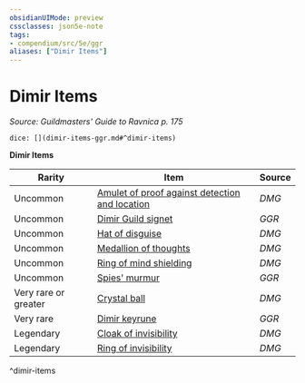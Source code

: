 ```yaml
---
obsidianUIMode: preview
cssclasses: json5e-note
tags:
- compendium/src/5e/ggr
aliases: ["Dimir Items"]
---
```

# Dimir Items
*Source: Guildmasters' Guide to Ravnica p. 175* 

`dice: [](dimir-items-ggr.md#^dimir-items)`

**Dimir Items**

| Rarity | Item | Source |
|--------|------|--------|
| Uncommon | [Amulet of proof against detection and location](/3-Mechanics/CLI/items/amulet-of-proof-against-detection-and-location.md) | *DMG* |
| Uncommon | [Dimir Guild signet](/3-Mechanics/CLI/items/dimir-guild-signet-ggr.md) | *GGR* |
| Uncommon | [Hat of disguise](/3-Mechanics/CLI/items/hat-of-disguise.md) | *DMG* |
| Uncommon | [Medallion of thoughts](/3-Mechanics/CLI/items/medallion-of-thoughts.md) | *DMG* |
| Uncommon | [Ring of mind shielding](/3-Mechanics/CLI/items/ring-of-mind-shielding.md) | *DMG* |
| Uncommon | [Spies' murmur](/3-Mechanics/CLI/items/spies-murmur-ggr.md) | *GGR* |
| Very rare or greater | [Crystal ball](/3-Mechanics/CLI/items/crystal-ball.md) | *DMG* |
| Very rare | [Dimir keyrune](/3-Mechanics/CLI/items/dimir-keyrune-ggr.md) | *GGR* |
| Legendary | [Cloak of invisibility](/3-Mechanics/CLI/items/cloak-of-invisibility.md) | *DMG* |
| Legendary | [Ring of invisibility](/3-Mechanics/CLI/items/ring-of-invisibility.md) | *DMG* |
^dimir-items